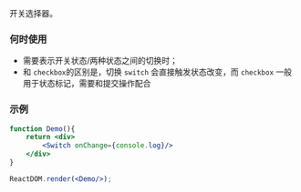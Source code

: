 开关选择器。

### 何时使用
- 需要表示开关状态/两种状态之间的切换时；
- 和 `checkbox`的区别是，切换 `switch` 会直接触发状态改变，而 `checkbox` 一般用于状态标记，需要和提交操作配合

### 示例

<!--start-code-->

```jsx
function Demo(){
    return <div>
        <Switch onChange={console.log}/>
    </div>
}

ReactDOM.render(<Demo/>);
```

<!--end-code-->
